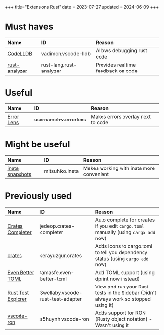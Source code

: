 +++
title="Extensions Rust"
date = 2023-07-27
updated = 2024-06-09
+++

# Must haves

| Name                | ID                      | Reason                             |
| :------------------ | :---------------------- | :--------------------------------- |
| [CodeLLDB][lldb]    | vadimcn.vscode-lldb     | Allows debugging rust code         |
| [rust-analyzer][ra] | rust-lang.rust-analyzer | Provides realtime feedback on code |

# Useful

| Name                | ID                   | Reason                            |
| :------------------ | :------------------- | :-------------------------------- |
| [Error Lens][elens] | usernamehw.errorlens | Makes errors overlay next to code |

# Might be useful

| Name                     | ID              | Reason                                   |
| :----------------------- | :-------------- | :--------------------------------------- |
| [insta snapshots][insta] | mitsuhiko.insta | Makes working with insta more convenient |

# Previously used

| Name                                | ID                                | Reason                                                                               |
| :---------------------------------- | :-------------------------------- | :----------------------------------------------------------------------------------- |
| [Crates Completer][cratescompleter] | jedeop.crates-completer           | Auto complete for creates if you edit `cargo.toml` manually (using `cargo add` now)  |
| [crates][crates]                    | serayuzgur.crates                 | Adds icons to cargo.toml to tell you dependency status (using `cargo add` now)       |
| [Even Better TOML][toml]            | tamasfe.even-better-toml          | Add TOML support (using dprint now instead)                                          |
| [Rust Test Explorer][tests]         | Swellaby.vscode-rust-test-adapter | View and run your Rust tests in the Sidebar (Didn't always work so stopped using it) |
| [vscode-ron][vron]                  | a5huynh.vscode-ron                | Adds support for RON (Rusty object notation) - Wasn't using it                       |

[crates]: https://marketplace.visualstudio.com/items?itemName=serayuzgur.crates
[cratescompleter]: https://marketplace.visualstudio.com/items?itemName=jedeop.crates-completer
[elens]: https://marketplace.visualstudio.com/items?itemName=usernamehw.errorlens
[insta]: https://marketplace.visualstudio.com/items?itemName=mitsuhiko.insta
[lldb]: https://marketplace.visualstudio.com/items?itemName=vadimcn.vscode-lldb
[ra]: https://marketplace.visualstudio.com/items?itemName=rust-lang.rust-analyzer
[tests]: https://marketplace.visualstudio.com/items?itemName=swellaby.vscode-rust-test-adapter
[toml]: https://marketplace.visualstudio.com/items?itemName=tamasfe.even-better-toml
[vron]: https://marketplace.visualstudio.com/items?itemName=a5huynh.vscode-ron
[vrun]: https://marketplace.visualstudio.com/items?itemName=HarryHopkinson.vs-code-runner
